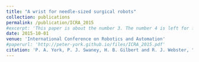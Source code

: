 ```yaml
---
title: "A wrist for needle-sized surgical robots"
collection: publications
permalink: /publication/ICRA_2015
#excerpt: 'This paper is about the number 3. The number 4 is left for future work.'
date: 2015-10-01
venue: 'International Conference on Robotics and Automation'
#paperurl: 'http://peter-york.github.io/files/ICRA_2015.pdf'
citation: 'P. A. York, P. J. Swaney, H. B. Gilbert and R. J. Webster, "A wrist for needle-sized surgical robots," 2015 IEEE International Conference on Robotics and Automation (ICRA), Seattle, WA, 2015, pp. 1776-1781.'
---
```

